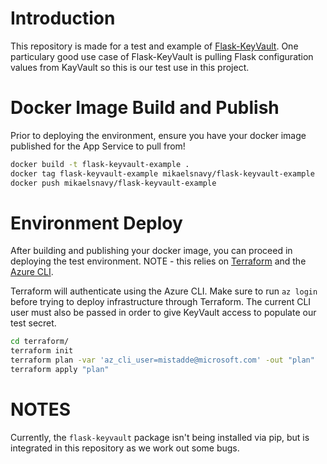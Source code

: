 # Introduction

This repository is made for a test and example of [Flask-KeyVault](https://pypi.org/project/Flask-KeyVault/). One particulary good use case of Flask-KeyVault is pulling Flask configuration values from KayVault so this is our test use in this project.


# Docker Image Build and Publish

Prior to deploying the environment, ensure you have your docker image published for the App Service to pull from!

```bash
docker build -t flask-keyvault-example .
docker tag flask-keyvault-example mikaelsnavy/flask-keyvault-example
docker push mikaelsnavy/flask-keyvault-example
```


# Environment Deploy

After building and publishing your docker image, you can proceed in deploying the test environment. NOTE - this relies on [Terraform](https://www.terraform.io/) and the [Azure CLI](https://docs.microsoft.com/en-us/cli/azure/install-azure-cli?view=azure-cli-latest).

Terraform will authenticate using the Azure CLI. Make sure to run `az login` before trying to deploy infrastructure through Terraform. The current CLI user must also be passed in order to give KeyVault access to populate our test secret.

```bash
cd terraform/
terraform init
terraform plan -var 'az_cli_user=mistadde@microsoft.com' -out "plan"
terraform apply "plan"
```


# NOTES

Currently, the `flask-keyvault` package isn't being installed via pip, but is integrated in this repository as we work out some bugs. 